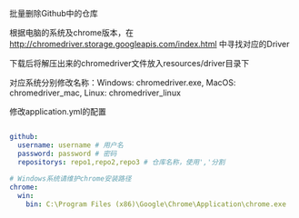 批量删除Github中的仓库


根据电脑的系统及chrome版本，在 http://chromedriver.storage.googleapis.com/index.html 中寻找对应的Driver

下载后将解压出来的chromedriver文件放入resources/driver目录下

对应系统分别修改名称：Windows: chromedriver.exe, MacOS: chromedriver_mac, Linux: chromedriver_linux

修改application.yml的配置
```yaml

github:
  username: username # 用户名
  password: password # 密码
  repositorys: repo1,repo2,repo3 # 仓库名称，使用','分割
  
# Windows系统请维护chrome安装路径
chrome:
  win:
    bin: C:\Program Files (x86)\Google\Chrome\Application\chrome.exe

```